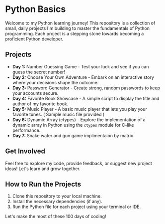 # Python Basics

Welcome to my Python learning journey! This repository is a collection of small, daily projects I'm building to master the fundamentals of Python programming. Each project is a stepping stone towards becoming a proficient Python developer.

## Projects

* **Day 1:** Number Guessing Game - Test your luck and see if you can guess the secret number!
* **Day 2:** Choose Your Own Adventure - Embark on an interactive story where your decisions shape the outcome.
* **Day 3:** Password Generator - Create strong, random passwords to keep your accounts secure.
* **Day 4:** Favorite Book Showcase -  A simple script to display the title and author of my favorite book.
* **Day 5:** Music Player - A basic music player that lets you play your favorite tunes. ( Sample music file provided )
* **Day 6:** Dynamic Array (ctypes) -  Explore the implementation of a dynamic array in Python using the `ctypes` module for C-like performance.
* **Day 7:** Snake water and gun game implimentaion by matrix

## Get Involved

Feel free to explore my code, provide feedback, or suggest new project ideas! Let's learn and grow together.

## How to Run the Projects

1. Clone this repository to your local machine.
2. Install the necessary dependencies (if any).
3. Run the Python file for each project using your terminal or IDE.

Let's make the most of these 100 days of coding!
